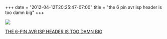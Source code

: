 ﻿+++
date = "2012-04-12T20:25:47-07:00"
title = "the 6 pin avr isp header is too damn big"
+++

 ![](/tumblr_files/tumblr_m2eev0H27C1qly645o1_400.jpg)  

[THE 6-PIN AVR ISP HEADER IS TOO DAMN
BIG](http://memegenerator.net/instance/18448685)

